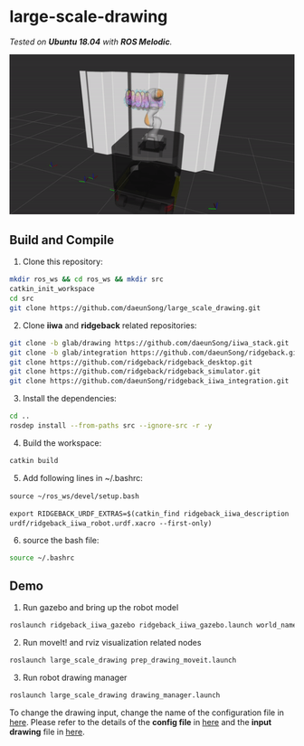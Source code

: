 # large-scale-drawing

*Tested on **Ubuntu 18.04** with **ROS Melodic**.*

<img src="./doc/img/demo.gif" width="600">

## Build and Compile

1. Clone this repository:
```sh
mkdir ros_ws && cd ros_ws && mkdir src
catkin_init_workspace
cd src
git clone https://github.com/daeunSong/large_scale_drawing.git
```

2. Clone **iiwa** and **ridgeback** related repositories:
```sh
git clone -b glab/drawing https://github.com/daeunSong/iiwa_stack.git
git clone -b glab/integration https://github.com/daeunSong/ridgeback.git
git clone https://github.com/ridgeback/ridgeback_desktop.git
git clone https://github.com/ridgeback/ridgeback_simulator.git
git clone https://github.com/daeunSong/ridgeback_iiwa_integration.git
```

3. Install the dependencies:
```sh
cd ..
rosdep install --from-paths src --ignore-src -r -y
```

4. Build the workspace:
```sh
catkin build
```

5. Add following lines in ~/.bashrc:

`source ~/ros_ws/devel/setup.bash`

`export RIDGEBACK_URDF_EXTRAS=$(catkin_find ridgeback_iiwa_description urdf/ridgeback_iiwa_robot.urdf.xacro --first-only)`

6. source the bash file:

```sh
source ~/.bashrc
```

## Demo

1. Run gazebo and bring up the robot model
```sh
roslaunch ridgeback_iiwa_gazebo ridgeback_iiwa_gazebo.launch world_name:=empty
```

2. Run moveIt! and rviz visualization related nodes
```sh
roslaunch large_scale_drawing prep_drawing_moveit.launch
```

3. Run robot drawing manager
```sh
roslaunch large_scale_drawing drawing_manager.launch
```

To change the drawing input, change the name of the configuration file in [here](https://github.com/daeunSong/large_scale_drawing/blob/31b85f34acbd624ab041da2da8223dcf6439c6a2/iiwa/launch/prep_drawing_moveit.launch#L8). Please refer to the details of the **config file** in [here](https://github.com/daeunSong/large_scale_drawing/tree/debug/data/config) and the **input drawing** file in [here](https://github.com/daeunSong/large_scale_drawing/tree/debug/data/input).

